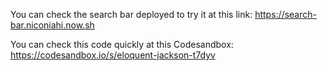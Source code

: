 You can check the search bar deployed to try it at this link: https://search-bar.niconiahi.now.sh

You can check this code quickly at this Codesandbox: https://codesandbox.io/s/eloquent-jackson-t7dyv
